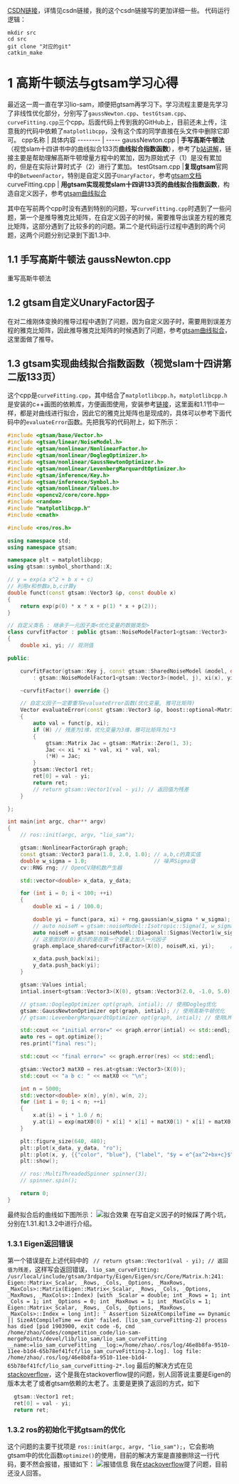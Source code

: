 [CSDN链接](https://blog.csdn.net/zzb714121/article/details/134921839?spm=1001.2014.3001.5502)，详情见csdn链接，我的这个csdn链接写的更加详细一些。
代码运行逻辑：
```
mkdir src
cd src
git clone "对应的git"
catkin_make
```
# 1  高斯牛顿法与gtsam学习心得
最近这一周一直在学习lio-sam，顺便把gtsam再学习下。学习流程主要是先学习了非线性优化部分，分别写了`gaussNewton.cpp`、`testGtsam.cpp`、`curveFitting.cpp`三个cpp。后面代码上传到我的GitHub上，目前还未上传，注意我的代码中依赖了`matplotlibcpp`，没有这个库的同学直接在头文件中删除它即可。
cpp名称     | 具体内容
-------- | -----
gaussNewton.cpp  | ****手写高斯牛顿法****（视觉slam十四讲书中的曲线拟合133页**曲线拟合指数函数**），参考了[b站讲解](https://www.bilibili.com/video/BV14D4y1A7Lj/?spm_id_from=333.999.0.0)，链接主要是帮助理解高斯牛顿增量方程中的累加，因为原始式子（1）是没有累加的，但是在实际计算时式子（2）进行了累加。
testGtsam.cpp  |**复现gtsam**官网中的`BetweenFactor`，特别是自定义因子`UnaryFactor`，参考[gtsam文档](https://github.com/borglab/gtsam/blob/develop/doc/gtsam.pdf)
 curveFitting.cpp | **用gtsam实现视觉slam十四讲133页的曲线拟合指数函数**，构造自定义因子，参考[gtsam曲线拟合](https://blog.csdn.net/weixin_41681988/article/details/132001320?spm=1001.2014.3001.5502)
 
 其中在写前两个cpp时没有遇到特别的问题，写`curveFitting.cpp`时遇到了一些问题，第一个是推导雅克比矩阵，在自定义因子的时候，需要推导出误差方程的雅克比矩阵，这部分遇到了比较多的的问题。第二个是代码运行过程中遇到的两个问题，这两个问题分别记录到下面1.3中.
## 1.1 手写高斯牛顿法 gaussNewton.cpp
重写高斯牛顿法
## 1.2  gtsam自定义UnaryFactor因子
在对二维刚体变换的推导过程中遇到了问题，因为自定义因子时，需要用到误差方程的雅克比矩阵，因此推导雅克比矩阵的时候遇到了问题，参考[gtsam曲线拟合](https://blog.csdn.net/weixin_41681988/article/details/132001320?spm=1001.2014.3001.5502)，这里面做了推导。
## 1.3 gtsam实现曲线拟合指数函数（视觉slam十四讲第二版133页）

这个cpp是`curveFitting.cpp`，其中结合了`matplotlibcpp.h`，`matplotlibcpp.h`是安装的c++画图的依赖库，方便画图使用，安装参考[链接](https://blog.csdn.net/kkbca/article/details/134421442)，这里面和1.1节中一样，都是对曲线进行拟合，因此它的雅克比矩阵也是现成的，具体可以参考下面代码中的`evaluateError`函数。先把我写的代码附上，如下所示：

```cpp
#include <gtsam/base/Vector.h>
#include <gtsam/linear/NoiseModel.h>
#include <gtsam/nonlinear/NonlinearFactor.h>
#include <gtsam/nonlinear/DoglegOptimizer.h>
#include <gtsam/nonlinear/GaussNewtonOptimizer.h>
#include <gtsam/nonlinear/LevenbergMarquardtOptimizer.h>
#include <gtsam/inference/Key.h>
#include <gtsam/inference/Symbol.h>
#include <gtsam/nonlinear/Values.h>
#include <opencv2/core/core.hpp>
#include <random>
#include "matplotlibcpp.h"
#include <cmath>

#include <ros/ros.h>

using namespace std;
using namespace gtsam;

namespace plt = matplotlibcpp;
using gtsam::symbol_shorthand::X;

// y = exp(a x^2 + b x + c)
// 利用x和参数a,b,c计算y
double funct(const gtsam::Vector3 &p, const double x)
{
    return exp(p(0) * x * x + p(1) * x + p(2));
}

// 自定义类名 : 继承于一元因子类<优化变量的数据类型>
class curvfitFactor : public gtsam::NoiseModelFactor1<gtsam::Vector3>
{
    double xi, yi; // 观测值

public:

    curvfitFactor(gtsam::Key j, const gtsam::SharedNoiseModel &model, double x, double y)
        : gtsam::NoiseModelFactor1<gtsam::Vector3>(model, j), xi(x), yi(y)  {}

    ~curvfitFactor() override {}

    // 自定义因子一定要重写evaluateError函数(优化变量, 雅可比矩阵)
    Vector evaluateError(const gtsam::Vector3 &p, boost::optional<Matrix &> H = boost::none) const override
    {
        auto val = funct(p, xi);
        if (H) // 残差为1维，优化变量为3维，雅可比矩阵为1*3
        {
            gtsam::Matrix Jac = gtsam::Matrix::Zero(1, 3);
            Jac << xi * xi * val, xi * val, val;
            (*H) = Jac;
        }
        gtsam::Vector1 ret; 
        ret[0] = val - yi;
        return ret;
        // return gtsam::Vector1(val - yi); // 返回值为残差
    }

};

int main(int argc, char** argv)
{
    // ros::init(argc, argv, "lio_sam");    

    gtsam::NonlinearFactorGraph graph;
    const gtsam::Vector3 para(1.0, 2.0, 1.0); // a,b,c的真实值
    double w_sigma = 1.0;                     // 噪声Sigma值
    cv::RNG rng; // OpenCV随机数产生器

    std::vector<double> x_data, y_data;

    for (int i = 0; i < 100; ++i)
    {
        double xi = i / 100.0;

        double yi = funct(para, xi) + rng.gaussian(w_sigma * w_sigma); // 加入了噪声数据
        // auto noiseM = gtsam::noiseModel::Isotropic::Sigma(1, w_sigma); // 噪声的维度需要与观测值维度保持一致
        auto noiseM = gtsam::noiseModel::Diagonal::Sigmas(Vector1(w_sigma)); // 噪声的维度需要与观测值维度保持一致
        // 这里面的X(0)表示的是在第一个变量上加入一元因子
        graph.emplace_shared<curvfitFactor>(X(0), noiseM,xi, yi);     // 加入一元因子

        x_data.push_back(xi);
        y_data.push_back(yi);
    }

    gtsam::Values intial;
    intial.insert<gtsam::Vector3>(X(0), gtsam::Vector3(2.0, -1.0, 5.0));

    // gtsam::DoglegOptimizer opt(graph, intial); // 使用Dogleg优化
    gtsam::GaussNewtonOptimizer opt(graph, intial); // 使用高斯牛顿优化
    // gtsam::LevenbergMarquardtOptimizer opt(graph, intial); // 使用LM优化

    std::cout << "initial error=" << graph.error(intial) << std::endl;
    auto res = opt.optimize();
    res.print("final res:");

    std::cout << "final error=" << graph.error(res) << std::endl;

    gtsam::Vector3 matX0 = res.at<gtsam::Vector3>(X(0));
    std::cout << "a b c: " << matX0 << "\n";

    int n = 5000;
    std::vector<double> x(n), y(n), w(n, 2);
    for (int i = 0; i < n; ++i)
    {
        x.at(i) = i * 1.0 / n;
        y.at(i) = exp(matX0(0) * x[i] * x[i] + matX0(1) * x[i] + matX0(2));
    }

    plt::figure_size(640, 480);
    plt::plot(x_data, y_data, "ro");
    plt::plot(x, y, {{"color", "blue"}, {"label", "$y = e^{ax^2+bx+c}$"}});
    plt::show();

    // ros::MultiThreadedSpinner spinner(3);
    // spinner.spin();

    return 0;
}

```
最终拟合后的曲线如下图所示：
![拟合效果](https://img-blog.csdnimg.cn/direct/d4375feea7bf437cb66e1bf65361ce54.png#pic_center)
在写自定义因子的时候踩了两个坑，分别在1.31.和1.3.2中进行介绍。
### 1.3.1 Eigen返回错误
第一个错误是在上述代码中的 ` // return gtsam::Vector1(val - yi); // 返回值为残差`，这样写会返回错误，
`lio_sam_curveFitting: /usr/local/include/gtsam/3rdparty/Eigen/Eigen/src/Core/Matrix.h:241: Eigen::Matrix<_Scalar, _Rows, _Cols, _Options, _MaxRows, _MaxCols>::Matrix(Eigen::Matrix<_Scalar, _Rows, _Cols, _Options, _MaxRows, _MaxCols>::Index) [with _Scalar = double; int _Rows = 1; int _Cols = 1; int _Options = 0; int _MaxRows = 1; int _MaxCols = 1; Eigen::Matrix<_Scalar, _Rows, _Cols, _Options, _MaxRows, _MaxCols>::Index = long int]: ' Assertion SizeAtCompileTime == Dynamic || SizeAtCompileTime == dim' failed.
[lio_sam_curveFitting-2] process has died [pid 1903900, exit code -6, cmd /home/zhao/Codes/competition_code/lio-sam-mergePoints/devel/lib/lio_sam/lio_sam_curveFitting __name:=lio_sam_curveFitting __log:=/home/zhao/.ros/log/46e8b8fa-9510-11ee-b1d4-65b78ef41fcf/lio_sam_curveFitting-2.log].
log file: /home/zhao/.ros/log/46e8b8fa-9510-11ee-b1d4-65b78ef41fcf/lio_sam_curveFitting-2*.log`
最后的解决方式在见[stackoverflow](https://stackoverflow.com/questions/77627134/gtsam-error-report-assertion-sizeatcompiletime-dynamic-sizeatcompiletim)，这个是我在stackoverflow提的问题，别人回答说主要是Eigen的版本太老了或者gtsam依赖的太老了。主要是更换了返回的方式，如下
```cpp
  gtsam::Vector1 ret; 
  ret[0] = val - yi;
  return ret;
```
### 1.3.2 ros的初始化干扰gtsam的优化
这个问题的主要干扰项是   `ros::init(argc, argv, "lio_sam");`，它会影响gtsam中的优化函数`optimize()`的使用，目前的解决方案是直接删除这一行代码，要不然会报错，报错如下：
![报错信息](https://img-blog.csdnimg.cn/direct/238b00130082469a8717fee85892f2bd.png#pic_center)
我在[stackoverflow](https://stackoverflow.com/questions/77633725/ros-initialization-will-affect-the-optimize-optimization-function-of-gtsam)提了问题，目前还没人回答。



